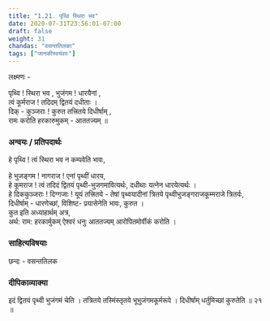 ```yaml
---
title: "1.21. पृथ्वि स्थिरा भव"
date: 2020-07-31T23:56:01-07:00
draft: false
weight: 31
chandas: "वसन्ततिलका"
tags: ["जानकीस्वयंवरः"]
---
```


<div class="skt_gadya">


लक्ष्मणः  -

</div>

<div class="shloka">

पृथ्वि !  स्थिरा भव , भुजंगम ! धारयैनां ,<br/> 
त्वं कूर्मराज ! तदिदम् द्वितयं दधीताः ।  <br/>
दिक् - कुञ्जराः !  कुरुत तत्त्रितये दिधीर्षाम् , <br/>
रामः करोति हरकारुमुकम् - आततज्यम् ॥


</div>


### अन्वयः / प्रतिपदार्थः
<div class="tatparya">
हे पृथ्वि ! त्वं स्थिरा भव न कम्पवेति भावः, <br/>

हे भुजङ्गम ! नागराज ! एनां पृथ्वीं धारय, <br/>
हे कूमराज ! त्वं तदिदं द्वितयं पृथ्वी-भुजगमावित्यर्थः, दधीथाः यत्नेन धारयेत्यर्थः । <br/>
हे दिककुञ्जराः ! दिग्गजाः ! यूयं तत्त्रितये  - तेषां पृथ्वयादीनां त्रितये 
पृथ्वीभुजङ्गराजकूम्मराजे त्रितर्यः, दिधीर्षाम् - धारणेच्छां, विशिष्ट-
प्रयासेनेति भावः, कुरुत । <br/> कुत इति अध्याहार्थम् अत्र,<br/>  अर्थ: 
राम: हरकार्मुकम् ऐश्वरं धनुः आततज्यम् आरोपितमोर्वीकं
करोति । 

</div>

<div class="skt_gadya">

### साहित्यविषयाः 

छन्दः - वसन्ततिलक


### दीपिकाव्याक्या 

इदं द्वितयं पृथ्वी भुजंगमं चेति । तत्रितये तस्मिंस्तृतये भूभुजंगमकूर्मरूपे । 
दिधीर्षाम् धर्तुमिच्छां कुरुतेति ॥ २१ ॥


</div>